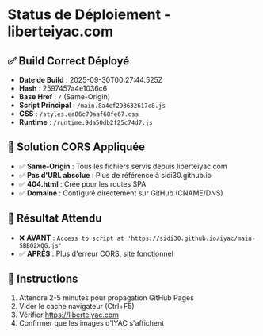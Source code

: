 # Status de Déploiement - liberteiyac.com

## ✅ Build Correct Déployé
- **Date de Build** : 2025-09-30T00:27:44.525Z
- **Hash** : 2597457a4e1036c6
- **Base Href** : `/` (Same-Origin)
- **Script Principal** : `/main.8a4cf293632617c8.js`
- **CSS** : `/styles.ea86c70aaf68fe67.css`
- **Runtime** : `/runtime.9da50db2f25c74d7.js`

## 🎯 Solution CORS Appliquée
- ✅ **Same-Origin** : Tous les fichiers servis depuis liberteiyac.com
- ✅ **Pas d'URL absolue** : Plus de référence à sidi30.github.io
- ✅ **404.html** : Créé pour les routes SPA
- ✅ **Domaine** : Configuré directement sur GitHub (CNAME/DNS)

## 🚀 Résultat Attendu
- ❌ **AVANT** : `Access to script at 'https://sidi30.github.io/iyac/main-SBBO2XQG.js'`
- ✅ **APRÈS** : Plus d'erreur CORS, site fonctionnel

## 📝 Instructions
1. Attendre 2-5 minutes pour propagation GitHub Pages
2. Vider le cache navigateur (Ctrl+F5)
3. Vérifier https://liberteiyac.com
4. Confirmer que les images d'IYAC s'affichent
